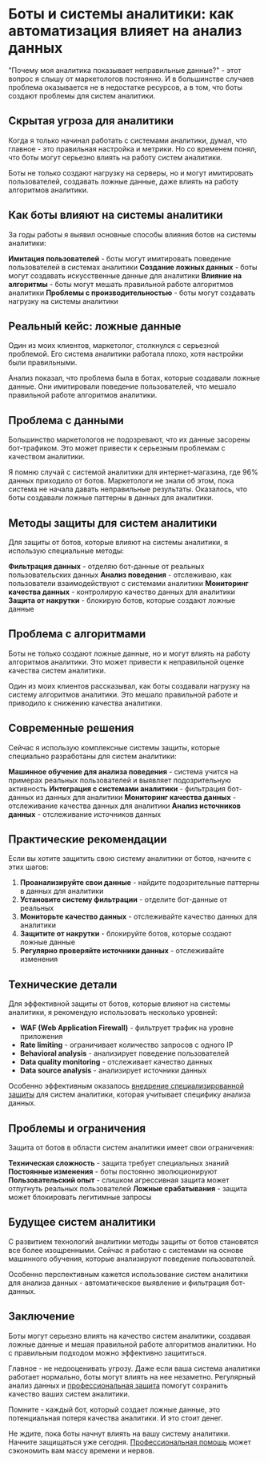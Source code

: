 ﻿# Боты и системы аналитики: как автоматизация влияет на анализ данных

"Почему моя аналитика показывает неправильные данные?" - этот вопрос я слышу от маркетологов постоянно. И в большинстве случаев проблема оказывается не в недостатке ресурсов, а в том, что боты создают проблемы для систем аналитики.

## Скрытая угроза для аналитики

Когда я только начинал работать с системами аналитики, думал, что главное - это правильная настройка и метрики. Но со временем понял, что боты могут серьезно влиять на работу систем аналитики.

Боты не только создают нагрузку на серверы, но и могут имитировать пользователей, создавать ложные данные, даже влиять на работу алгоритмов аналитики.

## Как боты влияют на системы аналитики

За годы работы я выявил основные способы влияния ботов на системы аналитики:

**Имитация пользователей** - боты могут имитировать поведение пользователей в системах аналитики
**Создание ложных данных** - боты могут создавать искусственные данные для аналитики
**Влияние на алгоритмы** - боты могут мешать правильной работе алгоритмов аналитики
**Проблемы с производительностью** - боты могут создавать нагрузку на системы аналитики

## Реальный кейс: ложные данные

Один из моих клиентов, маркетолог, столкнулся с серьезной проблемой. Его система аналитики работала плохо, хотя настройки были правильными.

Анализ показал, что проблема была в ботах, которые создавали ложные данные. Они имитировали поведение пользователей, что мешало правильной работе алгоритмов аналитики.

## Проблема с данными

Большинство маркетологов не подозревают, что их данные засорены бот-трафиком. Это может привести к серьезным проблемам с качеством аналитики.

Я помню случай с системой аналитики для интернет-магазина, где 96% данных приходило от ботов. Маркетологи не знали об этом, пока система не начала давать неправильные результаты. Оказалось, что боты создавали ложные паттерны в данных для аналитики.

## Методы защиты для систем аналитики

Для защиты от ботов, которые влияют на системы аналитики, я использую специальные методы:

**Фильтрация данных** - отделяю бот-данные от реальных пользовательских данных
**Анализ поведения** - отслеживаю, как пользователи взаимодействуют с системами аналитики
**Мониторинг качества данных** - контролирую качество данных для аналитики
**Защита от накрутки** - блокирую ботов, которые создают ложные данные

## Проблема с алгоритмами

Боты не только создают ложные данные, но и могут влиять на работу алгоритмов аналитики. Это может привести к неправильной оценке качества систем аналитики.

Один из моих клиентов рассказывал, как боты создавали нагрузку на систему алгоритмов аналитики. Это мешало правильной работе и приводило к снижению качества аналитики.

## Современные решения

Сейчас я использую комплексные системы защиты, которые специально разработаны для систем аналитики:

**Машинное обучение для анализа поведения** - система учится на примерах реальных пользователей и выявляет подозрительную активность
**Интеграция с системами аналитики** - фильтрация бот-данных из данных для аналитики
**Мониторинг качества данных** - отслеживание качества данных для аналитики
**Анализ источников данных** - отслеживание источников данных

## Практические рекомендации

Если вы хотите защитить свою систему аналитики от ботов, начните с этих шагов:

1. **Проанализируйте свои данные** - найдите подозрительные паттерны в данных для аналитики
2. **Установите систему фильтрации** - отделите бот-данные от реальных
3. **Мониторьте качество данных** - отслеживайте качество данных для аналитики
4. **Защитите от накрутки** - блокируйте ботов, которые создают ложные данные
5. **Регулярно проверяйте источники данных** - отслеживайте изменения

## Технические детали

Для эффективной защиты от ботов, которые влияют на системы аналитики, я рекомендую использовать несколько уровней:

- **WAF (Web Application Firewall)** - фильтрует трафик на уровне приложения
- **Rate limiting** - ограничивает количество запросов с одного IP
- **Behavioral analysis** - анализирует поведение пользователей
- **Data quality monitoring** - отслеживает качество данных
- **Data source analysis** - анализирует источники данных

Особенно эффективным оказалось [внедрение специализированной защиты](https://progaem.com/ustanovka-antibota-usluga-po-zashhite-ot-botov-vashih-sajtov-na-razlichnyh-cms-sistemah.html) для систем аналитики, которая учитывает специфику анализа данных.

## Проблемы и ограничения

Защита от ботов в области систем аналитики имеет свои ограничения:

**Техническая сложность** - защита требует специальных знаний
**Постоянные изменения** - боты постоянно эволюционируют
**Пользовательский опыт** - слишком агрессивная защита может отпугнуть реальных пользователей
**Ложные срабатывания** - защита может блокировать легитимные запросы

## Будущее систем аналитики

С развитием технологий аналитики методы защиты от ботов становятся все более изощренными. Сейчас я работаю с системами на основе машинного обучения, которые анализируют поведение пользователей.

Особенно перспективным кажется использование систем аналитики для анализа данных - автоматическое выявление и фильтрация бот-данных.

## Заключение

Боты могут серьезно влиять на качество систем аналитики, создавая ложные данные и мешая правильной работе алгоритмов аналитики. Но с правильным подходом можно эффективно защититься.

Главное - не недооценивать угрозу. Даже если ваша система аналитики работает нормально, боты могут влиять на нее незаметно. Регулярный анализ данных и [профессиональная защита](https://progaem.com/ustanovka-antibota-usluga-po-zashhite-ot-botov-vashih-sajtov-na-razlichnyh-cms-sistemah.html) помогут сохранить качество ваших систем аналитики.

Помните - каждый бот, который создает ложные данные, это потенциальная потеря качества аналитики. И это стоит денег.

Не ждите, пока боты начнут влиять на вашу систему аналитики. Начните защищаться уже сегодня. [Профессиональная помощь](https://progaem.com/ustanovka-antibota-usluga-po-zashhite-ot-botov-vashih-sajtov-na-razlichnyh-cms-sistemah.html) может сэкономить вам массу времени и нервов.
